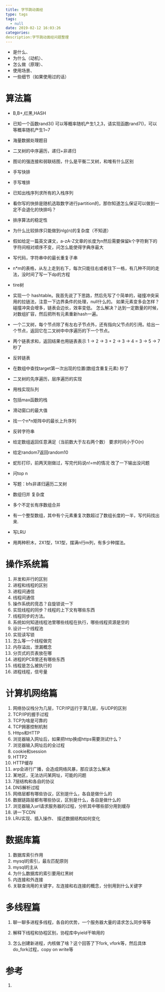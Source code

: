 ```yaml
---
title: 字节跳动面经
type: tags
tags:
  - null
date: 2019-02-12 16:03:26
categories:
description:字节跳动面经问题整理
---
```




- 是什么、
- 为什么（动机）、
- 怎么做（原理）、
- 使用场景、
- 一些细节（如果使用过的话）

## 

# 算法篇

- B,B+,红黑,HASH

- 已知一个函数rand3() 可以等概率随机产生1,2,3，请实现函数rand7()，可以等概率随机产生1~7

- 海量数据处理题目

- 二叉树的中序遍历，递归+非递归

- 图论的强连接和弱联结图，什么是平衡二叉树，和堆有什么区别

- 手写快排

- 手写堆排

- 已知出栈序列求所有的入栈序列

- 看你写的快排是随机选取数字进行partition的，那你知道怎么保证可以做到一定不会退化的快排吗？

- 排序算法的稳定性

- 为什么比较排序只能做到nlg(n)的复杂度（不知道）

- 假如给定一篇英文课文，a-zA-Z文章的长度为n然后需要保留k个字符剩下的字符间相对顺序不变，问怎么能使得字典序最大

- 写代码，字符串中的最长重复子串

- n*m的表格，从左上走到右下，每次只能往右或者往下一格，有几种不同的走法，没时间了写一下dp的方程

- tire树 

- 实现一个 hashtable。我首先说了下思路，然后先写了个简单的，碰撞冲突采用的拉链法，注意一下边界条件的处理，null什么的。 如果元素变多会怎样？碰撞冲突会增多，链表会边长，效率变低。 怎么解决？达到一定数量的时候，对数组扩容，然后把所有元素重新hash一遍。

- 一个二叉树，每个节点除了有左右子节点外，还有指向父节点的引用。给出一个节点，返回它在二叉树中中序遍历的下一个节点。

- 两个链表求和，返回结果也用链表表示 1 -> 2 -> 3 + 2 -> 3 -> 4 = 3 -> 5 -> 7 秒了

- 反转链表

- 在数组中查找target第一次出现的位置(数组含重复元素) 秒了

- 二叉树的先序遍历，层序遍历的实现

- 用栈实现队列

- 包括max函数的栈

- 滑动窗口的最大值

- 找一个n*n矩阵中的最长上升序列

- 反转字符串

- 给定数组返回任意满足（当前数大于左右两个数） 要求时间小于O(n)

- 给定random7返回random10

- 蛇形打印，前两天刚做过，写完代码说n!=m的情况 改了一下输出没问题

- 问top n

- 写题：bfs非递归遍历二叉树

- 数组归并 复杂度

- 多个不定长有序数组合并

- 有一个整型数组，其中有个元素重复次数超过了数组长度的一半，写代码找出来.

- 写LRU

- 用两种积木，2X1型，1X1型，摆满n行m列，有多少种摆法。

  

# 操作系统篇

1. 并发和并行的区别
2. 进程和线程的区别
3. 进程间通信
4. 线程间通信
5. 操作系统的竞态？自旋锁说一下
6. 实现线程的同步？线程的上下文有哪些东西
7. 线程同步的方法。
8. 系统如何知道线程池里哪些线程在执行，哪些线程资源是空的
9. 设计一个线程池
10. 实现读写锁
11. 怎么等一个线程做完
12. 内存溢出，泄漏概念
13. 分页式的页表放在哪
14. 进程的PCB里还有哪些东西
15. 线程是怎么被执行的
16. 进程线程，信号量

# 计算机网络篇

1. 网络协议栈分为几层，TCP/IP运行于第几层，与UDP的区别
2. TCP/IP的握手过程
3. TCP为啥是可靠的
4. TCP拥塞控制机制
5. Https和HTTP
6. 浏览器输入网址后，如果把http换成https需要测试什么？
7. 浏览器输入网址后的全过程 
8. cookie和session
9. HTTP2
10. HTTP缓存
11. arp会进行广播，会造成网络风暴，那应该怎么解决
12. 某地区，无法访问某网址，可能的问题
13. 7层结构和各自的协议
14. DNS解析过程
15. 网络层都有哪些协议，区别是什么，各自是做什么的
16. 数据链路层都有哪些协议，区别是什么，各自是做什么的
17. 浏览器输入url请求服务器的过程，分析其中哪些部分用到缓存
18. 讲一下CDN
19. LRU实现、插入操作、 描述数据结构如何变化

# 数据库篇

1. 数据库索引作用
2. mysql的索引，最左匹配原则
3. mysql的主从
4. 为什么数据库的索引要用红黑树
5. 内连接和外连接
6. 关联查询用的关键字，左连接和右连接的概念，分别用到什么关键字

# 多线程篇

1. 聊一聊多进程多线程，各自的优势，一个服务器大量的请求怎么同步等等

2. 解释下线程和协程区别，协程库中yield干嘛用的
3. 怎么创建新进程，内核做了啥？这个回答了下fork, vfork等，然后具体do_fork过程，copy on write等



# 参考

1. 